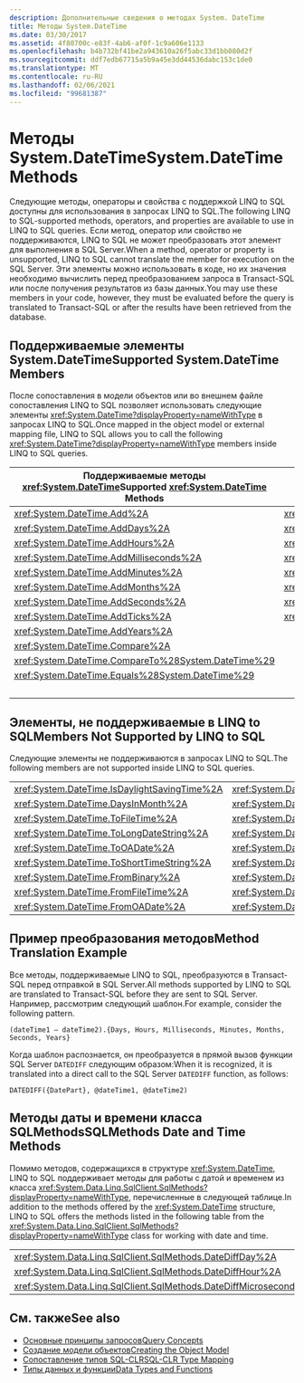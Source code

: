 ```yaml
---
description: Дополнительные сведения о методах System. DateTime
title: Методы System.DateTime
ms.date: 03/30/2017
ms.assetid: 4f80700c-e83f-4ab6-af0f-1c9a606e1133
ms.openlocfilehash: b4b732bf41be2a943610a26f5abc33d1bb080d2f
ms.sourcegitcommit: ddf7edb67715a5b9a45e3dd44536dabc153c1de0
ms.translationtype: MT
ms.contentlocale: ru-RU
ms.lasthandoff: 02/06/2021
ms.locfileid: "99681387"
---
```

# <a name="systemdatetime-methods"></a><span data-ttu-id="d9f46-103">Методы System.DateTime</span><span class="sxs-lookup"><span data-stu-id="d9f46-103">System.DateTime Methods</span></span>

<span data-ttu-id="d9f46-104">Следующие методы, операторы и свойства с поддержкой LINQ to SQL доступны для использования в запросах LINQ to SQL.</span><span class="sxs-lookup"><span data-stu-id="d9f46-104">The following LINQ to SQL-supported methods, operators, and properties are available to use in LINQ to SQL queries.</span></span> <span data-ttu-id="d9f46-105">Если метод, оператор или свойство не поддерживаются, LINQ to SQL не может преобразовать этот элемент для выполнения в SQL Server.</span><span class="sxs-lookup"><span data-stu-id="d9f46-105">When a method, operator or property is unsupported, LINQ to SQL cannot translate the member for execution on the SQL Server.</span></span> <span data-ttu-id="d9f46-106">Эти элементы можно использовать в коде, но их значения необходимо вычислить перед преобразованием запроса в Transact-SQL или после получения результатов из базы данных.</span><span class="sxs-lookup"><span data-stu-id="d9f46-106">You may use these members in your code, however, they must be evaluated before the query is translated to Transact-SQL or after the results have been retrieved from the database.</span></span>  
  
## <a name="supported-systemdatetime-members"></a><span data-ttu-id="d9f46-107">Поддерживаемые элементы System.DateTime</span><span class="sxs-lookup"><span data-stu-id="d9f46-107">Supported System.DateTime Members</span></span>  

 <span data-ttu-id="d9f46-108">После сопоставления в модели объектов или во внешнем файле сопоставления LINQ to SQL позволяет использовать следующие элементы <xref:System.DateTime?displayProperty=nameWithType> в запросах LINQ to SQL.</span><span class="sxs-lookup"><span data-stu-id="d9f46-108">Once mapped in the object model or external mapping file, LINQ to SQL allows you to call the following <xref:System.DateTime?displayProperty=nameWithType> members inside LINQ to SQL queries.</span></span>  
  
|<span data-ttu-id="d9f46-109">Поддерживаемые методы <xref:System.DateTime></span><span class="sxs-lookup"><span data-stu-id="d9f46-109">Supported <xref:System.DateTime> Methods</span></span>|<span data-ttu-id="d9f46-110">Поддерживаемые операторы <xref:System.DateTime></span><span class="sxs-lookup"><span data-stu-id="d9f46-110">Supported <xref:System.DateTime> Operators</span></span>|<span data-ttu-id="d9f46-111">Поддерживаемые свойства <xref:System.DateTime></span><span class="sxs-lookup"><span data-stu-id="d9f46-111">Supported <xref:System.DateTime> Properties</span></span>|  
|------------------------------------------------------------------------------------------------------------------------------------------------|--------------------------------------------------------------------------------------------------------------------------------------------------|---------------------------------------------------------------------------------------------------------------------------------------------------|  
|<xref:System.DateTime.Add%2A>|<xref:System.DateTime.op_Addition%2A>|<xref:System.DateTime.Date%2A>|  
|<xref:System.DateTime.AddDays%2A>|<xref:System.DateTime.op_Equality%2A>|<xref:System.DateTime.Day%2A>|  
|<xref:System.DateTime.AddHours%2A>|<xref:System.DateTime.op_GreaterThan%2A>|<xref:System.DateTime.DayOfWeek%2A>|  
|<xref:System.DateTime.AddMilliseconds%2A>|<xref:System.DateTime.op_GreaterThanOrEqual%2A>|<xref:System.DateTime.DayOfYear%2A>|  
|<xref:System.DateTime.AddMinutes%2A>|<xref:System.DateTime.op_Inequality%2A>|<xref:System.DateTime.Hour%2A>|  
|<xref:System.DateTime.AddMonths%2A>|<xref:System.DateTime.op_LessThan%2A>|<xref:System.DateTime.Millisecond%2A>|  
|<xref:System.DateTime.AddSeconds%2A>|<xref:System.DateTime.op_LessThanOrEqual%2A>|<xref:System.DateTime.Minute%2A>|  
|<xref:System.DateTime.AddTicks%2A>|<xref:System.DateTime.op_Subtraction%2A>|<xref:System.DateTime.Month%2A>|  
|<xref:System.DateTime.AddYears%2A>||<xref:System.DateTime.Now%2A>|  
|<xref:System.DateTime.Compare%2A>||<xref:System.DateTime.Second%2A>|  
|<xref:System.DateTime.CompareTo%28System.DateTime%29>||<xref:System.DateTime.TimeOfDay%2A>|  
|<xref:System.DateTime.Equals%28System.DateTime%29>||<xref:System.DateTime.Today%2A>|  
|||<xref:System.DateTime.Year%2A>|  
  
## <a name="members-not-supported-by-linq-to-sql"></a><span data-ttu-id="d9f46-112">Элементы, не поддерживаемые в LINQ to SQL</span><span class="sxs-lookup"><span data-stu-id="d9f46-112">Members Not Supported by LINQ to SQL</span></span>  

 <span data-ttu-id="d9f46-113">Следующие элементы не поддерживаются в запросах LINQ to SQL.</span><span class="sxs-lookup"><span data-stu-id="d9f46-113">The following members are not supported inside LINQ to SQL queries.</span></span>  
  
|||  
|-|-|  
|<xref:System.DateTime.IsDaylightSavingTime%2A>|<xref:System.DateTime.IsLeapYear%2A>|  
|<xref:System.DateTime.DaysInMonth%2A>|<xref:System.DateTime.ToBinary%2A>|  
|<xref:System.DateTime.ToFileTime%2A>|<xref:System.DateTime.ToFileTimeUtc%2A>|  
|<xref:System.DateTime.ToLongDateString%2A>|<xref:System.DateTime.ToLongTimeString%2A>|  
|<xref:System.DateTime.ToOADate%2A>|<xref:System.DateTime.ToShortDateString%2A>|  
|<xref:System.DateTime.ToShortTimeString%2A>|<xref:System.DateTime.ToUniversalTime%2A>|  
|<xref:System.DateTime.FromBinary%2A>|<xref:System.DateTime.UtcNow%2A>|  
|<xref:System.DateTime.FromFileTime%2A>|<xref:System.DateTime.FromFileTimeUtc%2A>|  
|<xref:System.DateTime.FromOADate%2A>|<xref:System.DateTime.GetDateTimeFormats%2A>|  
  
## <a name="method-translation-example"></a><span data-ttu-id="d9f46-114">Пример преобразования методов</span><span class="sxs-lookup"><span data-stu-id="d9f46-114">Method Translation Example</span></span>  

 <span data-ttu-id="d9f46-115">Все методы, поддерживаемые LINQ to SQL, преобразуются в Transact-SQL перед отправкой в SQL Server.</span><span class="sxs-lookup"><span data-stu-id="d9f46-115">All methods supported by LINQ to SQL are translated to Transact-SQL before they are sent to   SQL Server.</span></span> <span data-ttu-id="d9f46-116">Например, рассмотрим следующий шаблон.</span><span class="sxs-lookup"><span data-stu-id="d9f46-116">For example, consider the following pattern.</span></span>  
  
 `(dateTime1 – dateTime2).{Days, Hours, Milliseconds, Minutes, Months, Seconds, Years}`  
  
 <span data-ttu-id="d9f46-117">Когда шаблон распознается, он преобразуется в прямой вызов функции SQL Server `DATEDIFF` следующим образом:</span><span class="sxs-lookup"><span data-stu-id="d9f46-117">When it is recognized, it is translated into a direct call to the SQL Server `DATEDIFF` function, as follows:</span></span>  
  
 `DATEDIFF({DatePart}, @dateTime1, @dateTime2)`  
  
## <a name="sqlmethods-date-and-time-methods"></a><span data-ttu-id="d9f46-118">Методы даты и времени класса SQLMethods</span><span class="sxs-lookup"><span data-stu-id="d9f46-118">SQLMethods Date and Time Methods</span></span>  

 <span data-ttu-id="d9f46-119">Помимо методов, содержащихся в структуре <xref:System.DateTime>, LINQ to SQL поддерживает методы для работы с датой и временем из класса <xref:System.Data.Linq.SqlClient.SqlMethods?displayProperty=nameWithType>, перечисленные в следующей таблице.</span><span class="sxs-lookup"><span data-stu-id="d9f46-119">In addition to the methods offered by the <xref:System.DateTime> structure, LINQ to SQL offers the methods listed in the following table from the <xref:System.Data.Linq.SqlClient.SqlMethods?displayProperty=nameWithType> class for working with date and time.</span></span>  
  
||||  
|-|-|-|  
|<xref:System.Data.Linq.SqlClient.SqlMethods.DateDiffDay%2A>|<xref:System.Data.Linq.SqlClient.SqlMethods.DateDiffMillisecond%2A>|<xref:System.Data.Linq.SqlClient.SqlMethods.DateDiffNanosecond%2A>|  
|<xref:System.Data.Linq.SqlClient.SqlMethods.DateDiffHour%2A>|<xref:System.Data.Linq.SqlClient.SqlMethods.DateDiffMinute%2A>|<xref:System.Data.Linq.SqlClient.SqlMethods.DateDiffSecond%2A>|  
|<xref:System.Data.Linq.SqlClient.SqlMethods.DateDiffMicrosecond%2A>|<xref:System.Data.Linq.SqlClient.SqlMethods.DateDiffMonth%2A>|<xref:System.Data.Linq.SqlClient.SqlMethods.DateDiffYear%2A>|  
  
## <a name="see-also"></a><span data-ttu-id="d9f46-120">См. также</span><span class="sxs-lookup"><span data-stu-id="d9f46-120">See also</span></span>

- [<span data-ttu-id="d9f46-121">Основные принципы запросов</span><span class="sxs-lookup"><span data-stu-id="d9f46-121">Query Concepts</span></span>](query-concepts.md)
- [<span data-ttu-id="d9f46-122">Создание модели объектов</span><span class="sxs-lookup"><span data-stu-id="d9f46-122">Creating the Object Model</span></span>](creating-the-object-model.md)
- [<span data-ttu-id="d9f46-123">Сопоставление типов SQL-CLR</span><span class="sxs-lookup"><span data-stu-id="d9f46-123">SQL-CLR Type Mapping</span></span>](sql-clr-type-mapping.md)
- [<span data-ttu-id="d9f46-124">Типы данных и функции</span><span class="sxs-lookup"><span data-stu-id="d9f46-124">Data Types and Functions</span></span>](data-types-and-functions.md)
